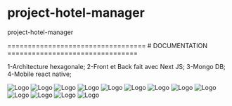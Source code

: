 
# project-hotel-manager
project-hotel-manager

==================================   # DOCUMENTATION     ================================

1-Architecture hexagonale;
2-Front et Back fait avec Next JS;
3-Mongo DB;
4-Mobile react native;

![Logo](img-front/img-1.png)
![Logo](img-front/img-2.png)
![Logo](img-front/img-3.png)
![Logo](img-front/img-4.png)
![Logo](img-front/img-5.png)
![Logo](img-front/img-6.png)
![Logo](img-front/img-7.png)
![Logo](img-front/img-8.png)
![Logo](img-front/img-9.png)
![Logo](img-front/img-10.png)
![Logo](img-front/img-11.png)
![Logo](img-front/img-12.png)
![Logo](img-front/img-13.png)




